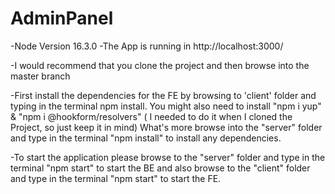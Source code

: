 # AdminPanel

-Node Version 16.3.0
-The App is running in http://localhost:3000/

-I would recommend that you clone the project and then browse into the master branch 

-First install the dependencies for the FE by browsing to 'client' folder and typing in the terminal npm install. You might also need to install "npm i yup" & "npm i 
 @hookform/resolvers" ( I needed to do it when I cloned the Project, so just keep it in mind)
 What's more browse into the "server" folder and type in the terminal "npm install" to install any dependencies.

-To start the application please browse to the "server" folder and type in the terminal "npm start" to start the BE and also browse to the "client" folder and type in the terminal "npm start" to start the FE.
